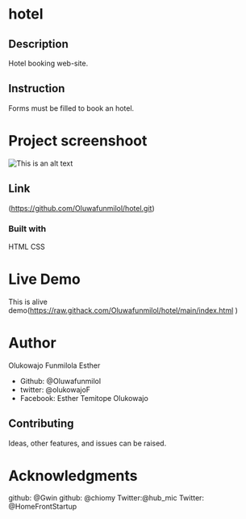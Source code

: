 # hotel

## Description
Hotel booking web-site.

## Instruction
Forms must be filled to book an hotel. 

# Project screenshoot
![This is an alt text](/ "This is a sample logo")

## Link
(https://github.com/Oluwafunmilol/hotel.git)

### Built with
HTML
CSS

# Live Demo
This is alive demo(https://raw.githack.com/Oluwafunmilol/hotel/main/index.html
)

# Author
Olukowajo Funmilola Esther


* Github: @Oluwafunmilol
* twitter: @olukowajoF
* Facebook: Esther Temitope Olukowajo

## Contributing
Ideas, other features, and issues can be raised.

# Acknowledgments
github: @Gwin
github: @chiomy
Twitter:@hub_mic
Twitter: @HomeFrontStartup






